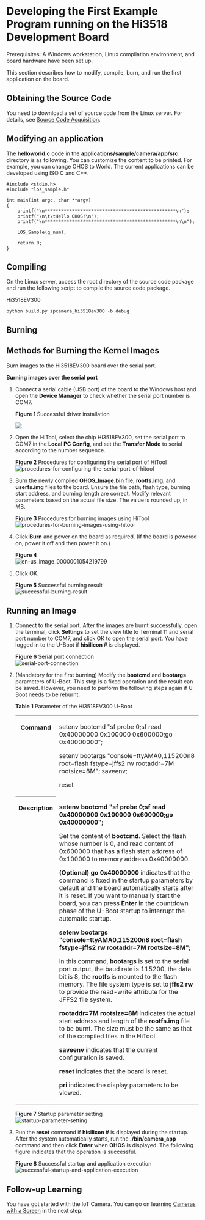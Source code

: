 # Developing the First Example Program running on the Hi3518 Development Board<a name="EN-US_TOPIC_0000001053422339"></a>

Prerequisites: A Windows workstation, Linux compilation environment, and board hardware have been set up.

This section describes how to modify, compile, burn, and run the first application on the board.

## Obtaining the Source Code<a name="section1726092873119"></a>

You need to download a set of source code from the Linux server. For details, see  [Source Code Acquisition](en-us_topic_0000001050769927.md).

## Modifying an application<a name="s8efc1952ebfe4d1ea717182e108c29bb"></a>

The  **helloworld.c**  code in the  **applications/sample/camera/app/src**  directory is as following. You can customize the content to be printed. For example, you can change OHOS to World. The current applications can be developed using ISO C and C++.

```
#include <stdio.h>
#include "los_sample.h"

int main(int argc, char **argv)
{
    printf("\n************************************************\n");
    printf("\n\t\tHello OHOS!\n");
    printf("\n************************************************\n\n");

    LOS_Sample(g_num);

    return 0;
}
```

## Compiling<a name="section234175193114"></a>

On the Linux server, access the root directory of the source code package and run the following script to compile the source code package.

Hi3518EV300

```
python build.py ipcamera_hi3518ev300 -b debug
```

## Burning<a name="section13453727165513"></a>

## Methods for Burning the Kernel Images<a name="section14605356429"></a>

Burn images to the Hi3518EV300 board over the serial port.

**Burning images over the serial port**

1.  Connect a serial cable \(USB port\) of the board to the Windows host and open the  **Device Manager**  to check whether the serial port number is COM7.

    **Figure  1**  Successful driver installation<a name="fig87951742181717"></a>  
    

    ![](figures/en-us_image_0000001054099459.png)

2.  Open the HiTool, select the chip Hi3518EV300, set the serial port to COM7 in the  **Local PC Config**, and set the  **Transfer Mode**  to serial according to the number sequence.

    **Figure  2**  Procedures for configuring the serial port of HiTool<a name="fig39175210590"></a>  
    ![](figures/procedures-for-configuring-the-serial-port-of-hitool.png "procedures-for-configuring-the-serial-port-of-hitool")

3.  Burn the newly compiled  **OHOS\_Image.bin**  file,  **rootfs.img**, and  **userfs.img**  files to the board. Ensure the file path, flash type, burning start address, and burning length are correct. Modify relevant parameters based on the actual file size. The value is rounded up, in MB.

    **Figure  3**  Procedures for burning images using HiTool<a name="fig86613431218"></a>  
    ![](figures/procedures-for-burning-images-using-hitool.png "procedures-for-burning-images-using-hitool")

4.  Click  **Burn**  and power on the board as required. \(If the board is powered on, power it off and then power it on.\)

    **Figure  4** <a name="fig25501252753"></a>  
    ![](figures/en-us_image_0000001054219799.png "en-us_image_0000001054219799")

5.  Click OK.

    **Figure  5**  Successful burning result<a name="fig1527452663210"></a>  
    ![](figures/successful-burning-result.png "successful-burning-result")


## Running an Image<a name="section62131033183710"></a>

1.  Connect to the serial port. After the images are burnt successfully, open the terminal, click  **Settings**  to set the view title to Terminal 11 and serial port number to COM7, and click OK to open the serial port. You have logged in to the U-Boot if  **hisilicon \#**  is displayed.

    **Figure  6**  Serial port connection<a name="fig197461744191012"></a>  
    ![](figures/serial-port-connection.png "serial-port-connection")

2.  \(Mandatory for the first burning\) Modify the  **bootcmd**  and  **bootargs**  parameters of U-Boot. This step is a fixed operation and the result can be saved. However, you need to perform the following steps again if U-Boot needs to be reburnt.

    **Table  1**  Parameter of the Hi3518EV300 U-Boot

    <a name="table1671622991613"></a>
    <table><tbody><tr id="row1371652914168"><th class="firstcol" valign="top" width="8.38%" id="mcps1.2.3.1.1"><p id="p1598685321618"><a name="p1598685321618"></a><a name="p1598685321618"></a>Command</p>
    </th>
    <td class="cellrowborder" valign="top" width="91.62%" headers="mcps1.2.3.1.1 "><p id="p1598616535166"><a name="p1598616535166"></a><a name="p1598616535166"></a>setenv bootcmd "sf probe 0;sf read 0x40000000 0x100000 0x600000;go 0x40000000";</p>
    <p id="p183481352181718"><a name="p183481352181718"></a><a name="p183481352181718"></a>setenv bootargs "console=ttyAMA0,115200n8 root=flash fstype=jffs2 rw rootaddr=7M rootsize=8M"; saveenv;</p>
    <p id="p1784612265186"><a name="p1784612265186"></a><a name="p1784612265186"></a>reset</p>
    </td>
    </tr>
    <tr id="row9716152914161"><th class="firstcol" valign="top" width="8.38%" id="mcps1.2.3.2.1"><p id="p998695361611"><a name="p998695361611"></a><a name="p998695361611"></a>Description</p>
    </th>
    <td class="cellrowborder" valign="top" width="91.62%" headers="mcps1.2.3.2.1 "><p id="p1198615316165"><a name="p1198615316165"></a><a name="p1198615316165"></a><strong id="b11610792311"><a name="b11610792311"></a><a name="b11610792311"></a>setenv bootcmd "sf probe 0;sf read 0x40000000 0x100000 0x600000;go 0x40000000";</strong></p>
    <p id="p2986125310164"><a name="p2986125310164"></a><a name="p2986125310164"></a>Set the content of <strong id="b1915115872811"><a name="b1915115872811"></a><a name="b1915115872811"></a>bootcmd</strong>. Select the flash whose number is 0, and read content of 0x600000 that has a flash start address of 0x100000 to memory address 0x40000000.</p>
    <p id="p5759815112613"><a name="p5759815112613"></a><a name="p5759815112613"></a><strong id="b19527719203716"><a name="b19527719203716"></a><a name="b19527719203716"></a>(Optional) go 0x40000000</strong> indicates that the command is fixed in the startup parameters by default and the board automatically starts after it is reset. If you want to manually start the board, you can press <strong id="b118621929144219"><a name="b118621929144219"></a><a name="b118621929144219"></a>Enter</strong> in the countdown phase of the U-Boot startup to interrupt the automatic startup.</p>
    <p id="p340215818235"><a name="p340215818235"></a><a name="p340215818235"></a><strong id="b119855142415"><a name="b119855142415"></a><a name="b119855142415"></a>setenv bootargs "console=ttyAMA0,115200n8 root=flash fstype=jffs2 rw rootaddr=7M rootsize=8M";</strong></p>
    <p id="p8987115381613"><a name="p8987115381613"></a><a name="p8987115381613"></a>In this command, <strong id="b177343793718"><a name="b177343793718"></a><a name="b177343793718"></a>bootargs</strong> is set to the serial port output, the baud rate is 115200, the data bit is 8, the <strong id="b033817523412"><a name="b033817523412"></a><a name="b033817523412"></a>rootfs</strong> is mounted to the flash memory. The file system type is set to <strong id="b16149152018429"><a name="b16149152018429"></a><a name="b16149152018429"></a>jffs2 rw</strong> to provide the read-write attribute for the JFFS2 file system.</p>
    <p id="p1888191482518"><a name="p1888191482518"></a><a name="p1888191482518"></a><strong id="b14704195842212"><a name="b14704195842212"></a><a name="b14704195842212"></a>rootaddr=7M rootsize=8M</strong> indicates the actual start address and length of the <strong id="b1299173342420"><a name="b1299173342420"></a><a name="b1299173342420"></a>rootfs.img</strong> file to be burnt. The size must be the same as that of the compiled files in the HiTool.</p>
    <p id="p1198755319162"><a name="p1198755319162"></a><a name="p1198755319162"></a><strong id="b75716918518"><a name="b75716918518"></a><a name="b75716918518"></a>saveenv</strong> indicates that the current configuration is saved.</p>
    <p id="p0987125371614"><a name="p0987125371614"></a><a name="p0987125371614"></a><strong id="b267841314518"><a name="b267841314518"></a><a name="b267841314518"></a>reset</strong> indicates that the board is reset.</p>
    <p id="p094912253363"><a name="p094912253363"></a><a name="p094912253363"></a><strong id="b319886366"><a name="b319886366"></a><a name="b319886366"></a>pri</strong> indicates the display parameters to be viewed.</p>
    </td>
    </tr>
    </tbody>
    </table>

    **Figure  7**  Startup parameter setting<a name="fig11101652163517"></a>  
    ![](figures/startup-parameter-setting.png "startup-parameter-setting")

3.  Run the  **reset**  command if  **hisilicon \#**  is displayed during the startup. After the system automatically starts, run the  **./bin/camera\_app**  command and then click  **Enter**  when  **OHOS**  is displayed. The following figure indicates that the operation is successful.

    **Figure  8**  Successful startup and application execution<a name="fig11838403383"></a>  
    ![](figures/successful-startup-and-application-execution.png "successful-startup-and-application-execution")


## Follow-up Learning<a name="section9712145420182"></a>

You have got started with the IoT Camera. You can go on learning  [Cameras with a Screen](en-us_topic_0000001052854655.md)  in the next step.


